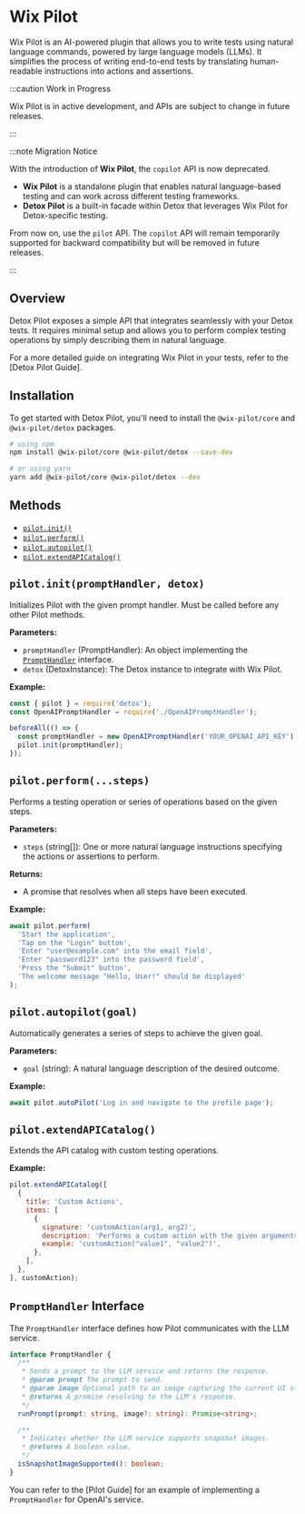 # Wix Pilot

Wix Pilot is an AI-powered plugin that allows you to write tests using natural language commands, powered by large language models (LLMs). It simplifies the process of writing end-to-end tests by translating human-readable instructions into actions and assertions.

:::caution Work in Progress

Wix Pilot is in active development, and APIs are subject to change in future releases.

:::

:::note Migration Notice

With the introduction of **Wix Pilot**, the `copilot` API is now deprecated.

- **Wix Pilot** is a standalone plugin that enables natural language-based testing and can work across different testing frameworks.
- **Detox Pilot** is a built-in facade within Detox that leverages Wix Pilot for Detox-specific testing.

From now on, use the `pilot` API. The `copilot` API will remain temporarily supported for backward compatibility but will be removed in future releases.

:::

## Overview

Detox Pilot exposes a simple API that integrates seamlessly with your Detox tests. It requires minimal setup and allows you to perform complex testing operations by simply describing them in natural language.

For a more detailed guide on integrating Wix Pilot in your tests, refer to the \[Detox Pilot Guide].

## Installation

To get started with Detox Pilot, you'll need to install the `@wix-pilot/core` and `@wix-pilot/detox` packages.

```bash
# using npm
npm install @wix-pilot/core @wix-pilot/detox --save-dev

# or using yarn
yarn add @wix-pilot/core @wix-pilot/detox --dev
```

## Methods

- [`pilot.init()`](#pilotinitprompthandler-detox)
- [`pilot.perform()`](#pilotperformsteps)
- [`pilot.autopilot()`](#pilotautopilotgoal)
- [`pilot.extendAPICatalog()`](#pilotextendapicatalog)

## `pilot.init(promptHandler, detox)`

Initializes Pilot with the given prompt handler. Must be called before any other Pilot methods.

**Parameters:**

- `promptHandler` (PromptHandler): An object implementing the [`PromptHandler`](#prompthandler-interface) interface.
- `detox` (DetoxInstance): The Detox instance to integrate with Wix Pilot.

**Example:**

```javascript
const { pilot } = require('detox');
const OpenAIPromptHandler = require('./OpenAIPromptHandler');

beforeAll(() => {
  const promptHandler = new OpenAIPromptHandler('YOUR_OPENAI_API_KEY');
  pilot.init(promptHandler);
});
```

## `pilot.perform(...steps)`

Performs a testing operation or series of operations based on the given steps.

**Parameters:**

- `steps` (string\[]): One or more natural language instructions specifying the actions or assertions to perform.

**Returns:**

- A promise that resolves when all steps have been executed.

**Example:**

```javascript
await pilot.perform(
  'Start the application',
  'Tap on the "Login" button',
  'Enter "user@example.com" into the email field',
  'Enter "password123" into the password field',
  'Press the "Submit" button',
  'The welcome message "Hello, User!" should be displayed'
);
```

## `pilot.autopilot(goal)`

Automatically generates a series of steps to achieve the given goal.

**Parameters:**

- `goal` (string): A natural language description of the desired outcome.

**Example:**

```javascript
await pilot.autoPilot('Log in and navigate to the profile page');
```

## `pilot.extendAPICatalog()`

Extends the API catalog with custom testing operations.

**Example:**

```javascript
pilot.extendAPICatalog([
  {
    title: 'Custom Actions',
    items: [
      {
        signature: 'customAction(arg1, arg2)',
        description: 'Performs a custom action with the given arguments.',
        example: 'customAction("value1", "value2")',
      },
    ],
  },
], customAction);
```

## `PromptHandler` Interface

The `PromptHandler` interface defines how Pilot communicates with the LLM service.

```typescript
interface PromptHandler {
  /**
   * Sends a prompt to the LLM service and returns the response.
   * @param prompt The prompt to send.
   * @param image Optional path to an image capturing the current UI state.
   * @returns A promise resolving to the LLM's response.
   */
  runPrompt(prompt: string, image?: string): Promise<string>;

  /**
   * Indicates whether the LLM service supports snapshot images.
   * @returns A boolean value.
   */
  isSnapshotImageSupported(): boolean;
}
```

You can refer to the [Pilot Guide] for an example of implementing a `PromptHandler` for OpenAI's service.

[Detox Pilot Guide]: ../pilot/testing-with-pilot
